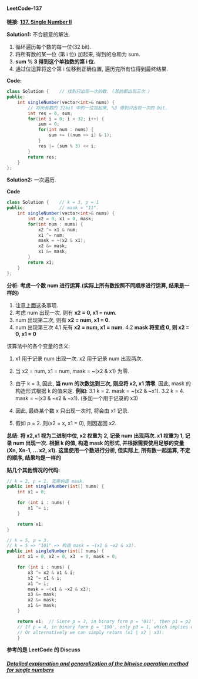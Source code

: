 #### LeetCode-137
**链接: [137. Single Number II](https://leetcode.com/problems/single-number-ii/)**

**Solution1:**
不合题意的解法.
1. 循环遍历每个数的每一位(32 bit). 
2. 将所有数的某一位 (第 i 位) 加起来, 得到的总和为 sum.
3. **sum % 3 得到这个单独数的第 i 位.**
4. 通过位运算将这个第 i 位移到正确位置, 遍历完所有位得到最终结果.


**Code:**
```java
class Solution {    // 找到只出现一次的数. (其他都出现三次.)
public:
    int singleNumber(vector<int>& nums) {
        // 将所有数的 32bit 中的一位加起来, %3 得到只出现一次的 bit.
        int res = 0, sum;
        for(int i = 0; i < 32; i++) {
            sum = 0;
            for(int num : nums) {
                sum += ((num >> i) & 1);
            }
            res |= (sum % 3) << i;
        }
        return res;
    }
};
```

**Solution2:**
一次遍历.

**Code**
```java
class Solution {    // k = 3, p = 1
public:             // mask = "11".
    int singleNumber(vector<int>& nums) {
        int x2 = 0, x1 = 0, mask;
        for(int num : nums) {
            x2 ^= x1 & num;
            x1 ^= num;
            mask = ~(x2 & x1);
            x2 &= mask;
            x1 &= mask;
        }
        return x1;
    }
};
```
**分析:**
**考虑一个数 num 进行运算.(实际上所有数按照不同顺序进行运算, 结果是一样的)**
1. 注意上面这条事项.
2. 考虑 num 出现一次. 则有 **x2 = 0, x1 = num**.
3. num 出现第二次, 则有 **x2 = num, x1 = 0**.
4. num 出现第三次
	4.1 先有 **x2 = num, x1 = num**.
	4.2 **mask 将变成 0, 则 x2 = 0, x1 = 0**

该算法中的各个变量的含义:
1. x1 用于记录 num 出现一次. x2 用于记录 num 出现两次.

2. 当 x2 = num, x1 = num, mask = ~(x2 & x1) 为零.
3. 由于 k = 3, 因此, **当 num 的次数达到三次, 则应将 x2, x1 清零**, 因此, mask 的构造形式根据 k 的值来定. **例如:**
	3.1 k = 2. mask = ~(x2 & ~x1).
	3.2 k = 4. mask = ~(x3 & ~x2 & ~x1). (多加一个用于记录的 x3)

4. 因此, 最终某个数 x 只出现一次时, 将会由 x1 记录.
5. 假如 p = 2. 则(x2 = x, x1 = 0), 则因返回 x2.

**总结:**
**将 x2,x1 视为二进制中位, x2 权重为 2, 记录 num 出现两次. x1 权重为 1, 记录 num 出现一次.**
**根据 k 的值, 构造 mask 的形式, 并根据需要使用足够的变量(Xn, Xn-1, ... x2, x1).**
**这里使用一个数进行分析, 但实际上, 所有数一起运算, 不定的顺序, 结果均是一样的**

**贴几个其他情况的代码:**
```java
// k = 2, p = 1. 无需构造 mask.
public int singleNumber(int[] nums) {
    int x1 = 0;

    for (int i : nums) {
        x1 ^= i;
    }

    return x1;
}
```

```java
// k = 5, p = 3.
// k = 5 => "101" => 构造 mask = ~(x1 & ~x2 & x3).
public int singleNumber(int[] nums) {
    int x1 = 0, x2 = 0, x3  = 0, mask = 0;

    for (int i : nums) {
        x3 ^= x2 & x1 & i;
        x2 ^= x1 & i;
        x1 ^= i;
        mask = ~(x1 & ~x2 & x3);
        x3 &= mask;
        x2 &= mask;
        x1 &= mask;
    }

    return x1;  // Since p = 3, in binary form p = '011', then p1 = p2 = 1, so we can return either x1 or x2. 
    // If p = 4, in binary form p = '100', only p3 = 1, which implies we can only return x3.
    // Or alternatively we can simply return (x1 | x2 | x3).
    }
```

**参考的是 LeetCode 的 Discuss**
##### [Detailed explanation and generalization of the bitwise operation method for single numbers](https://leetcode.com/problems/single-number-ii/discuss/43295/Detailed-explanation-and-generalization-of-the-bitwise-operation-method-for-single-numbers)